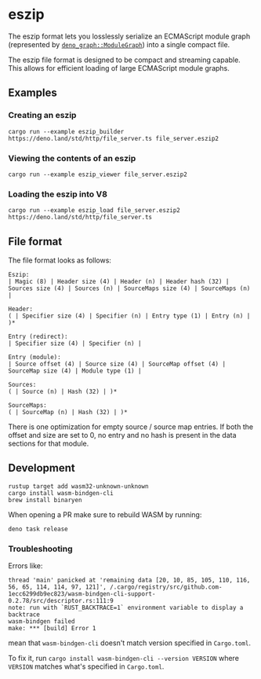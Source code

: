 # eszip

The eszip format lets you losslessly serialize an ECMAScript module graph
(represented by [`deno_graph::ModuleGraph`][module_graph]) into a single compact
file.

The eszip file format is designed to be compact and streaming capable. This
allows for efficient loading of large ECMAScript module graphs.

[module_graph]: https://docs.rs/deno_graph/latest/deno_graph/struct.ModuleGraph.html

## Examples

### Creating an eszip

```shell
cargo run --example eszip_builder https://deno.land/std/http/file_server.ts file_server.eszip2
```

### Viewing the contents of an eszip

```shell
cargo run --example eszip_viewer file_server.eszip2
```

### Loading the eszip into V8

```shell
cargo run --example eszip_load file_server.eszip2 https://deno.land/std/http/file_server.ts
```

## File format

The file format looks as follows:

```
Eszip:
| Magic (8) | Header size (4) | Header (n) | Header hash (32) | Sources size (4) | Sources (n) | SourceMaps size (4) | SourceMaps (n) |

Header:
( | Specifier size (4) | Specifier (n) | Entry type (1) | Entry (n) | )*

Entry (redirect):
| Specifier size (4) | Specifier (n) |

Entry (module):
| Source offset (4) | Source size (4) | SourceMap offset (4) | SourceMap size (4) | Module type (1) |

Sources:
( | Source (n) | Hash (32) | )*

SourceMaps:
( | SourceMap (n) | Hash (32) | )*
```

There is one optimization for empty source / source map entries. If both the
offset and size are set to 0, no entry and no hash is present in the data
sections for that module.

## Development

```
rustup target add wasm32-unknown-unknown
cargo install wasm-bindgen-cli
brew install binaryen
```

When opening a PR make sure to rebuild WASM by running:

```
deno task release
```

### Troubleshooting

Errors like:

```
thread 'main' panicked at 'remaining data [20, 10, 85, 105, 110, 116, 56, 65, 114, 114, 97, 121]', /.cargo/registry/src/github.com-1ecc6299db9ec823/wasm-bindgen-cli-support-0.2.78/src/descriptor.rs:111:9
note: run with `RUST_BACKTRACE=1` environment variable to display a backtrace
wasm-bindgen failed
make: *** [build] Error 1
```

mean that `wasm-bindgen-cli` doesn't match version specified in `Cargo.toml`.

To fix it, run `cargo install wasm-bindgen-cli --version VERSION` where `VERSION` matches
what's specified in `Cargo.toml`.
